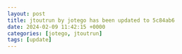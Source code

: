 ```yaml
---
layout: post
title: jtoutrun by jotego has been updated to 5c84ab6
date: 2024-02-09 11:42:15 +0000
categories: [jotego, jtoutrun]
tags: [update]
---
```


